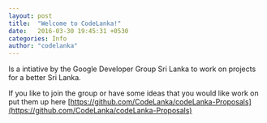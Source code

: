 ```yaml
---
layout: post
title:  "Welcome to CodeLanka!"
date:   2016-03-30 19:45:31 +0530
categories: Info
author: "codelanka"
---
```

Is a intiative by the Google Developer Group Sri Lanka to work on projects for a better Sri Lanka.

If you like to join the group or have some ideas that you would like work on put them up 
here [https://github.com/CodeLanka/codeLanka-Proposals](https://github.com/CodeLanka/codeLanka-Proposals)
